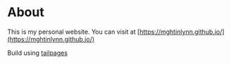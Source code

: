 # About

This is my personal website. You can visit at [https://mghtinlynn.github.io/](https://mghtinlynn.github.io/)

Build using [tailpages](https://github.com/MgHtinLynn/tailpages)
